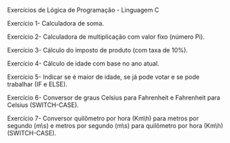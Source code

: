 Exercícios de Lógica de Programação - Linguagem C


 Exercício 1- Calculadora de soma.

 Exercício 2- Calculadora de multiplicação com valor fixo (número Pi).

 Exercício 3- Cálculo do imposto de produto (com taxa de 10%).

 Exercício 4- Cálculo de idade com base no ano atual.

 Exercício 5- Indicar se é maior de idade, se já pode votar e se pode trabalhar (IF e ELSE).

 Exercício 6- Conversor de graus Celsius para Fahrenheit e Fahrenheit para Celsius (SWITCH-CASE).

 Exercício 7- Conversor quilômetro por hora (Km\h) para metros por segundo (m\s) e metros por segundo (m\s) para quilômetro por hora (Km\h) (SWITCH-CASE).
